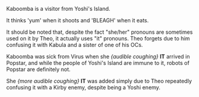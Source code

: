 Kaboomba is a visitor from Yoshi's Island. 

It thinks 'yum' when it shoots and 'BLEAGH' when it eats.

It should be noted that, despite the fact "she/her" pronouns are sometimes used on it by Theo, it actually uses "it" pronouns. Theo forgets due to him confusing it with Kabula and a sister of one of his OCs.

 Kaboomba was sick from Virus when she *{audible coughing}* **IT** arrived in Popstar, and while the people of Yoshi's Island are immune to it, robots of Popstar are definitely not.
 
 She *{more audible coughing}* **IT** was added simply due to Theo repeatedly confusing it with a Kirby enemy, despite being a Yoshi enemy.
